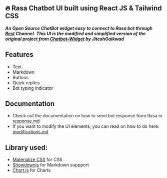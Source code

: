 ## 🔥 Rasa Chatbot UI **built using React JS & Tailwind CSS**

  ***An Open Source ChatBot widget easy to connect to Rasa bot through [Rest](https://rasa.com/docs/rasa/user-guide/connectors/your-own-website/#rest-channels) Channel.***
  ***This UI is the modified and simplified version of the original project from [Chatbot-Widget](https://github.com/JiteshGaikwad/Chatbot-Widget) by JiteshGaikwad***

## Features

- Text 
- Markdown
- Buttons
- Quick replies
- Bot typing indicator

## Documentation
- Check out the documentation on how to send bot response from Rasa in [response.md](docs/responses.md)
- If you want to modify the UI elements, you can read on how to do here: [modifications.md](docs/modifications.md)

## Library used:
- [Materialize CSS](https://materializecss.com) for CSS
- [Showdownjs](https://github.com/showdownjs/showdown) for Markdown suppport
- [Chart.js](https://www.chartjs.org/) for Charts





